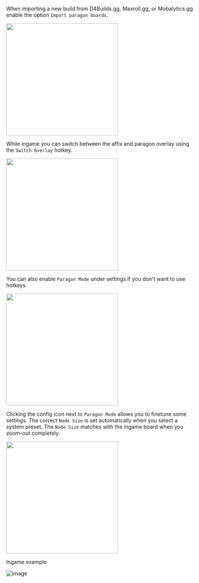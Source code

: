 When importing a new build from D4Builds.gg, Maxroll.gg, or Mobalytics.gg enable the option `Import paragon boards`.

<img src="https://github.com/user-attachments/assets/9b41e020-50b8-449a-8600-ce0ad90d048f" height="300">

While ingame you can switch between the affix and paragon overlay using the `Switch Overlay` hotkey.

<img src="https://github.com/user-attachments/assets/f3a55769-09b8-4a88-afb8-3bf33c3bef58" height="300">

You can also enable `Paragon Mode` under settings if you don't want to use hotkeys.

<img src="https://github.com/user-attachments/assets/4cdeda3f-27d0-4856-9cbc-cab690759d69" height="300">

Clicking the config icon next to `Paragon Mode` allows you to finetune some settings. The correct `Node Size` is set automatically when you select a system preset. The `Node Size` matches with the ingame board when you zoom-out completely.

<img src="https://github.com/user-attachments/assets/cbf34dba-332b-4e74-bccf-09cf84e92f7c" height="300">

Ingame example

![image](https://github.com/user-attachments/assets/69d21827-3f17-4404-be7a-970886ff6b17)


